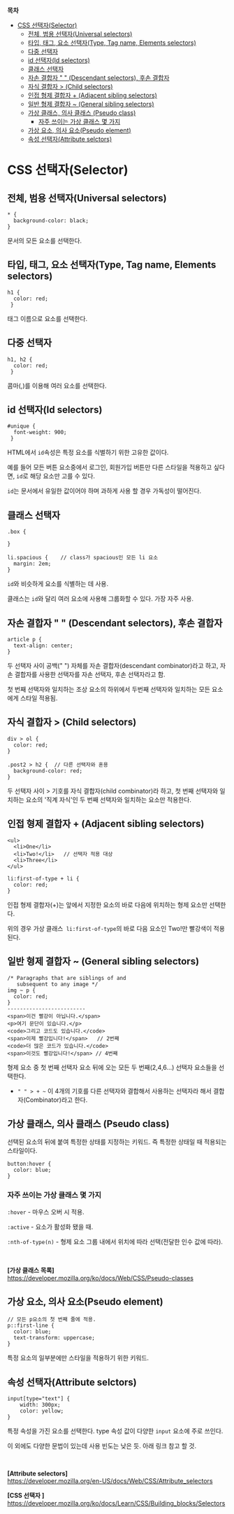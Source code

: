 **목차**

- [CSS 선택자(Selector)](#css-선택자selector)
  - [전체, 범용 선택자(Universal selectors)](#전체-범용-선택자universal-selectors)
  - [타입, 태그, 요소 선택자(Type, Tag name, Elements selectors)](#타입-태그-요소-선택자type-tag-name-elements-selectors)
  - [다중 선택자](#다중-선택자)
  - [id 선택자(Id selectors)](#id-선택자id-selectors)
  - [클래스 선택자](#클래스-선택자)
  - [자손 결합자 " " (Descendant selectors), 후손 결합자](#자손-결합자---descendant-selectors-후손-결합자)
  - [자식 결합자 \> (Child selectors)](#자식-결합자--child-selectors)
  - [인접 형제 결합자 + (Adjacent sibling selectors)](#인접-형제-결합자--adjacent-sibling-selectors)
  - [일반 형제 결합자 ~ (General sibling selectors)](#일반-형제-결합자--general-sibling-selectors)
  - [가상 클래스, 의사 클래스 (Pseudo class)](#가상-클래스-의사-클래스-pseudo-class)
    - [자주 쓰이는 가상 클래스 몇 가지](#자주-쓰이는-가상-클래스-몇-가지)
  - [가상 요소, 의사 요소(Pseudo element)](#가상-요소-의사-요소pseudo-element)
  - [속성 선택자(Attribute selctors)](#속성-선택자attribute-selctors)

# CSS 선택자(Selector)

## 전체, 범용 선택자(Universal selectors)

```
* {
  background-color: black;
}
```

문서의 모든 요소를 선택한다.

## 타입, 태그, 요소 선택자(Type, Tag name, Elements selectors)

```
h1 {
  color: red;
 }
```

태그 이름으로 요소를 선택한다.

## 다중 선택자

```
h1, h2 {
  color: red;
 }
```

콤마(,)를 이용해 여러 요소를 선택한다.

## id 선택자(Id selectors)

```
#unique {
  font-weight: 900;
 }
```

HTML에서 `id`속성은 특정 요소를 식별하기 위한 고유한 값이다.

예를 들어 모든 버튼 요소중에서 로그인, 회원가입 버튼만 다른 스타일을 적용하고 싶다면, `id`로 해당 요소만 고를 수 있다.

`id`는 문서에서 유일한 값이어야 하며 과하게 사용 할 경우 가독성이 떨어진다.

## 클래스 선택자

```
.box {

}

li.spacious {    // class가 spacious인 모든 li 요소
  margin: 2em;
}
```

`id`와 비슷하게 요소를 식별하는 데 사용.

클래스는 `id`와 달리 여러 요소에 사용해 그룹화할 수 있다. 가장 자주 사용.

## 자손 결합자 " " (Descendant selectors), 후손 결합자

```
article p {
  text-align: center;
}
```

두 선택자 사이 공백(" ") 자체를 자손 결합자(descendant combinator)라고 하고, 자손 결합자를 사용한 선택자를 자손 선택자, 후손 선택자라고 함.

첫 번째 선택자와 일치하는 조상 요소의 하위에서 두번째 선택자와 일치하는 모든 요소에게 스타일 적용됨.

## 자식 결합자 > (Child selectors)

```
div > ol {
  color: red;
}

.post2 > h2 {  // 다른 선택자와 혼용
  background-color: red;
}
```

두 선택자 사이 > 기호를 자식 결합자(child combinator)라 하고, 첫 번째 선택자와 일치하는 요소의 '직계 자식'인 두 번째 선택자와 일치하는 요소만 적용한다.

## 인접 형제 결합자 + (Adjacent sibling selectors)

```
<ul>
  <li>One</li>
  <li>Two!</li>   // 선택자 적용 대상
  <li>Three</li>
</ul>

li:first-of-type + li {
  color: red;
}
```

인접 형제 결합자(+)는 앞에서 지정한 요소의 바로 다음에 위치하는 형제 요소만 선택한다.

위의 경우 가상 클래스` li:first-of-type`의 바로 다음 요소인 Two!만 빨강색이 적용된다.

## 일반 형제 결합자 ~ (General sibling selectors)

```
/* Paragraphs that are siblings of and
   subsequent to any image */
img ~ p {
  color: red;
}
-------------------------
<span>이건 빨강이 아닙니다.</span>
<p>여기 문단이 있습니다.</p>
<code>그리고 코드도 있습니다.</code>
<span>이제 빨강입니다!</span>   // 2번째
<code>더 많은 코드가 있습니다.</code>
<span>이것도 빨강입니다!</span> // 4번째
```

형제 요소 중 첫 번째 선택자 요소 뒤에 오는 모든 두 번째(2,4,6...) 선택자 요소들을 선택한다.

- `" " > + ~` 이 4개의 기호를 다른 선택자와 결합해서 사용하는 선택자라 해서 결합자(Combinator)라고 한다.

## 가상 클래스, 의사 클래스 (Pseudo class)

선택된 요소의 뒤에 붙여 특정한 상태를 지정하는 키워드. 즉 특정한 상태일 때 적용되는 스타일이다.

```
button:hover {
  color: blue;
}
```

### 자주 쓰이는 가상 클래스 몇 가지

`:hover` - 마우스 오버 시 적용.

`:active` - 요소가 활성화 됐을 때.

`:nth-of-type(n)` - 형제 요소 그룹 내에서 위치에 따라 선택(전달한 인수 값에 따라).

<br>

**[가상 클래스 목록]** <br>
https://developer.mozilla.org/ko/docs/Web/CSS/Pseudo-classes

## 가상 요소, 의사 요소(Pseudo element)

```
// 모든 p요소의 첫 번째 줄에 적용.
p::first-line {
  color: blue;
  text-transform: uppercase;
}
```

특정 요소의 일부분에만 스타일을 적용하기 위한 키워드.

## 속성 선택자(Attribute selctors)

```
input[type="text"] {
    width: 300px;
    color: yellow;
}
```

특정 속성을 가진 요소를 선택한다. type 속성 값이 다양한 `input` 요소에 주로 쓰인다.

이 외에도 다양한 문법이 있는데 사용 빈도는 낮은 듯. 아래 링크 참고 할 것.

<br>

**[Attribute selectors]** <br>
https://developer.mozilla.org/en-US/docs/Web/CSS/Attribute_selectors

**[CSS 선택자 ]** <br>
https://developer.mozilla.org/ko/docs/Learn/CSS/Building_blocks/Selectors
